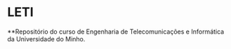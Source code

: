 # LETI

**Repositório do curso de Engenharia de Telecomunicações e Informática da Universidade do Minho.
